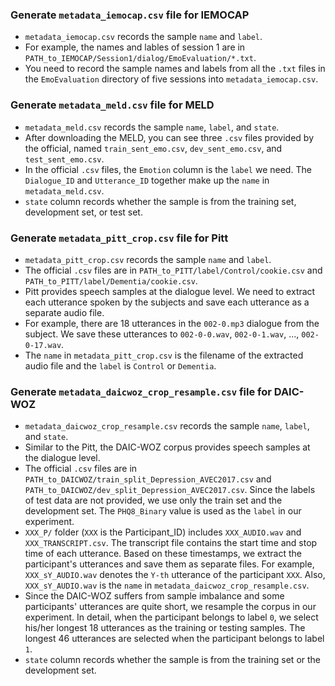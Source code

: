 ### Generate `metadata_iemocap.csv` file for IEMOCAP
* `metadata_iemocap.csv` records the sample `name` and `label`.
* For example, the names and lables of session 1 are in `PATH_to_IEMOCAP/Session1/dialog/EmoEvaluation/*.txt`.
* You need to record the sample names and labels from all the `.txt` files in the `EmoEvaluation` directory of five sessions into `metadata_iemocap.csv`.

### Generate `metadata_meld.csv` file for MELD
* `metadata_meld.csv` records the sample `name`, `label`, and `state`.
* After downloading the MELD, you can see three `.csv` files provided by the official, named `train_sent_emo.csv`, `dev_sent_emo.csv`, and `test_sent_emo.csv`. 
* In the official `.csv` files, the `Emotion` column is the `label` we need. The `Dialogue_ID` and `Utterance_ID` together make up the `name` in `metadata_meld.csv`.
* `state` column records whether the sample is from the training set, development set, or test set.

### Generate `metadata_pitt_crop.csv` file for Pitt
* `metadata_pitt_crop.csv` records the sample `name` and `label`.
* The official `.csv` files are in `PATH_to_PITT/label/Control/cookie.csv` and `PATH_to_PITT/label/Dementia/cookie.csv`.
* Pitt provides speech samples at the dialogue level. We need to extract each utterance spoken by the subjects and save each utterance as a separate audio file.
* For example, there are 18 utterances in the `002-0.mp3` dialogue from the subject. We save these utterances to `002-0-0.wav`, `002-0-1.wav`, ..., `002-0-17.wav`.
* The `name` in `metadata_pitt_crop.csv` is the filename of the extracted audio file and the `label` is `Control` or `Dementia`.

### Generate `metadata_daicwoz_crop_resample.csv` file for DAIC-WOZ
* `metadata_daicwoz_crop_resample.csv` records the sample `name`, `label`, and `state`.
* Similar to the Pitt, the DAIC-WOZ corpus provides speech samples at the dialogue level.
* The official `.csv` files are in `PATH_to_DAICWOZ/train_split_Depression_AVEC2017.csv` and `PATH_to_DAICWOZ/dev_split_Depression_AVEC2017.csv`.  Since the labels of test data are not provided, we use only the train set and the development set. The `PHQ8_Binary` value is used as the `label` in our experiment.
* `XXX_P/` folder (`XXX` is the Participant_ID) includes `XXX_AUDIO.wav` and `XXX_TRANSCRIPT.csv`. The transcript file contains the start time and stop time of each utterance. Based on these timestamps, we extract the participant's utterances and save them as separate files. For example, `XXX_sY_AUDIO.wav` denotes the `Y-th` utterance of the participant `XXX`. Also, `XXX_sY_AUDIO.wav` is the `name` in `metadata_daicwoz_crop_resample.csv`.
* Since the DAIC-WOZ suffers from sample imbalance and some participants' utterances are quite short, we resample the corpus in our experiment. In detail, when the participant belongs to label `0`, we select his/her longest 18 utterances as the training or testing samples. The longest 46 utterances are selected when the participant belongs to label `1`.
* `state` column records whether the sample is from the training set or the development set.
